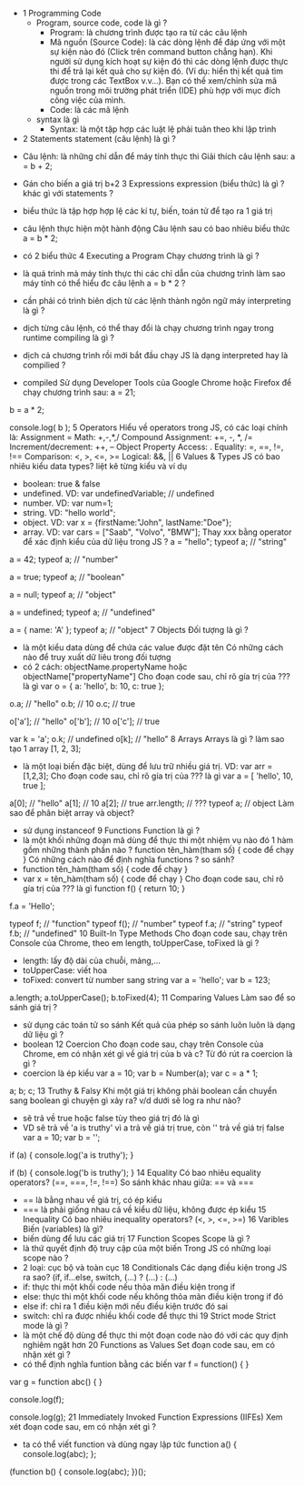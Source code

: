 * 1 Programming Code
	* Program, source code, code là gì ? 
		* Program: là chương trình được tạo ra từ các câu lệnh 
		* Mã nguồn (Source Code): là các dòng lệnh để đáp ứng với một sự kiện nào đó (Click trên command button chẳng hạn). Khi người sử dụng kích hoạt sự kiện đó thì các dòng lệnh được thực thi để trả lại kết quả cho sự kiện đó. (Ví dụ: hiển thị kết quả tìm được trong các TextBox v.v…). Bạn có thể xem/chỉnh sửa mã nguồn trong môi trường phát triển (IDE) phù hợp với mục đích công việc của mình. 
		* Code: là các mã lệnh
	* syntax là gì 
		* Syntax: là một tập hợp các luật lệ phải tuân theo khi lập trình
* 2 Statements
statement (câu lệnh) là gì ? 
- Câu lệnh: là những chỉ dẫn để máy tính thực thi
Giải thích câu lệnh sau:
a = b + 2;

- Gán cho biến a giá trị b+2
3 Expressions
expression (biểu thức) là gì ? khác gì với statements ? 
- biểu thức là tập hợp hợp lệ các kí tự, biến, toán tử để tạo ra 1 giá trị 
- câu lệnh thực hiện một hành động
Câu lệnh sau có bao nhiêu biểu thức
a = b * 2;

- có 2 biểu thức
4 Executing a Program
Chạy chương trình là gì ? 
- là quá trình mà máy tính thực thi các chỉ dẫn của chương trình
làm sao máy tính có thể hiểu đc câu lệnh a = b * 2 ? 
- cần phải có trình biên dịch từ các lệnh thành ngôn ngữ máy
interpreting là gì ? 
- dịch từng câu lệnh, có thể thay đổi là chạy chương trình ngay trong runtime
compiling là gì ? 
- dịch cả chương trình rồi mới bắt đầu chạy
JS là dạng interpreted hay là compilied ? 
- compiled
Sử dụng Developer Tools của Google Chrome hoặc Firefox để chạy chương trình sau:
a = 21;

b = a * 2;

console.log( b );
5 Operators
Hiểu về operators trong JS, có các loại chính là:
Assignment =
Math: +,-,*,/
Compound Assignment: +=, -, *, /=
Increment/decrement: ++, –
Object Property Access: .
Equality: =, ==, !=, !==
Comparison: <, >, <=, >=
Logical: &&, ||
6 Values & Types
JS có bao nhiêu kiểu data types? liệt kê từng kiểu và ví dụ 
- boolean: true & false 
- undefined. VD: var undefinedVariable; // undefined 
- number. VD: var num=1; 
- string. VD: "hello world"; 
- object. VD: var x = {firstName:"John", lastName:"Doe"}; 
- array. VD: var cars = ["Saab", "Volvo", "BMW"];
Thay xxx bằng operator để xác định kiểu của dữ liệu trong JS ?
a = "hello";
typeof a; // "string"

a = 42;
typeof a; // "number"

a = true;
typeof a; // "boolean"

a = null;
typeof a; // "object"

a = undefined;
typeof a; // "undefined"

a = { name: 'A' };
typeof a; // "object"
7 Objects
Đối tượng là gì ? 
- là một kiểu data dùng để chứa các value được đặt tên
Có những cách nào để truy xuất dữ liêu trong đối tượng 
- có 2 cách: objectName.propertyName hoặc objectName["propertyName"]
Cho đoạn code sau, chỉ rõ gía trị của ??? là gì
var o = {
  a: 'hello',
  b: 10,
  c: true
};

o.a; // "hello"
o.b; // 10
o.c; // true

o['a']; // "hello"
o['b']; // 10
o['c']; // true

var k = 'a';
o.k; // undefined
o[k]; // "hello"
8 Arrays
Arrays là gì ? làm sao tạo 1 array [1, 2, 3]; 
- là một loại biến đặc biệt, dùng để lưu trữ nhiều giá trị. VD: var arr = [1,2,3];
Cho đoạn code sau, chỉ rõ gía trị của ??? là gì
var a = [
  'hello',
  10,
  true
];

a[0]; // "hello"
a[1]; // 10
a[2]; // true
arr.length; // ???
typeof a; // object
Làm sao để phân biệt array và object? 
- sử dụng instanceof
9 Functions
Function là gì ? 
- là một khối những đoạn mã dùng để thực thi một nhiệm vụ nào đó
1 hàm gồm những thành phần nào ? 
function tên_hàm(tham số) { 
code để chạy 
}
Có những cách nào để định nghĩa functions ? so sánh? 
- function tên_hàm(tham số) { 
code để chạy 
} 
- var x = tên_hàm(tham số) { 
code để chạy 
}
Cho đoạn code sau, chỉ rõ gía trị của ??? là gì
function f() {
  return 10;
}

f.a = 'Hello';

typeof f; // "function"
typeof f(); // "number"
typeof f.a; // "string"
typeof f.b; // "undefined"
10 Built-In Type Methods
Cho đoạn code sau, chạy trên Console của Chrome, theo em length, toUpperCase, toFixed là gì ? 
- length: lấy độ dài của chuỗi, mảng,... 
- toUpperCase: viết hoa 
- toFixed: convert từ number sang string
var a = 'hello';
var b = 123;

a.length;
a.toUpperCase();
b.toFixed(4);
11 Comparing Values
Làm sao để so sánh giá trị ? 
- sử dụng các toán tử so sánh
Kết quả của phép so sánh luôn luôn là dạng dữ liệu gì ? 
- boolean
12 Coercion
Cho đoạn code sau, chạy trên Console của Chrome, em có nhận xét gì về giá trị của b và c? Từ đó rút ra coercion là gì ? 
- coercion là ép kiểu
var a = 10;
var b = Number(a);
var c = a * 1;

a;
b;
c;
13 Truthy & Falsy
Khi một giá trị không phải boolean cần chuyển sang boolean gì chuyện gì xảy ra? v/d dưới sẽ log ra như nào? 
- sẽ trả về true hoặc false tùy theo giá trị đó là gì 
- VD sẽ trả về 'a is truthy' vì a trả về giá trị true, còn '' trả về giá trị false
var a = 10;
var b = '';

if (a) {
   console.log('a is truthy');
}

if (b) {
   console.log('b is truthy');
}
14 Equality
Có bao nhiêu equality operators? (==, ===, !=, !==)
So sánh khác nhau giữa: == và === 
- == là bằng nhau về giá trị, có ép kiểu 
- === là phải giống nhau cả về kiểu dữ liệu, không được ép kiểu
15 Inequality
Có bao nhiêu inequality operators? (<, >, <=, >=)
16 Varibles
Biến (variables) là gì? 
- biến dùng để lưu các giá trị
17 Function Scopes
Scope là gì ? 
- là thứ quyết định độ truy cập của một biến
Trong JS có những loại scope nào ? 
- 2 loại: cục bộ và toàn cục
18 Conditionals
Các dạng điều kiện trong JS ra sao? (if, if…else, switch, (…) ? (…) : (…) 
- if: thực thi một khối code nếu thỏa mãn điều kiện trong if 
- else: thực thi một khối code nếu không thỏa mãn điều kiện trong if đó 
- else if: chỉ ra 1 điều kiện mới nếu điều kiện trước đó sai 
- switch: chỉ ra được nhiều khối code để thực thi
19 Strict mode
Strict mode là gì ? 
- là một chế độ dùng để thực thi một đoạn code nào đó với các quy định nghiêm ngặt hơn
20 Functions as Values
Set đoạn code sau, em có nhận xét gì ? 
- có thể định nghĩa funtion bằng các biến
var f = function() { }

var g = function abc() { }

console.log(f);

console.log(g);
21 Immediately Invoked Function Expressions (IIFEs)
Xem xét đoạn code sau, em có nhận xét gì ? 
- ta có thể viết function và dùng ngay lập tức
function a() {
   console.log(abc);
};

(function b() {
   console.log(abc);
})();
